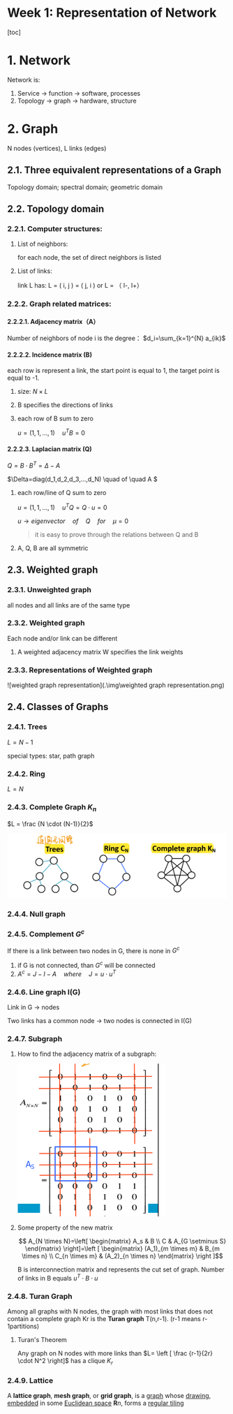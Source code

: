# Week 1: Representation of Network

[toc]

# 1. Network

Network is:

1. Service $\longrightarrow$ function $\longrightarrow$ software, processes
2. Topology $\longrightarrow$ graph $\longrightarrow$ hardware, structure

# 2. Graph

N nodes (vertices), L links (edges)

## 2.1. Three equivalent representations of a Graph

Topology domain; spectral domain; geometric domain

## 2.2. Topology domain

### 2.2.1. Computer structures:

1. List of neighbors:

   for each node, the set of direct neighbors is listed

2. List of links:

   link L has: L = ( i, j ) = ( j, i ) or L = （ l-, l+）

### 2.2.2. Graph related matrices:

#### 2.2.2.1. Adjacency matrix（A）

Number of neighbors of node i is the degree：
				$d_i=\sum_{k=1}^{N} a_{ik}$

#### 2.2.2.2. Incidence matrix (B)

each row is represent a link, the start point is equal to 1, the target point is equal to -1.

1. size: $N \times L$

2. B specifies the directions of links

3. each row of B sum to zero

   $u=(1,1, ...,1) \quad u^TB=0$ 

#### 2.2.2.3. Laplacian matrix (Q)

   $Q=B \cdot B^T= \Delta - A$

$\Delta=diag(d_1,d_2,d_3,...,d_N) \quad of \quad A $

1. each row/line of Q sum to zero

   $u=(1,1, ...,1) \quad u^TQ=Q \cdot u=0$

   $u \rightarrow eigenvector \quad of \quad Q  \quad for \quad \mu =0$ 

   >  it is easy to prove through the relations between Q and B

2. A, Q, B are all symmetric

   

## 2.3. Weighted graph

### 2.3.1. Unweighted graph

all nodes and all links are of the same type

### 2.3.2. Weighted graph

Each node and/or link can be different

1. A weighted adjacency matrix W specifies the link weights

### 2.3.3. Representations of Weighted graph

![weighted graph representation](.\img\weighted graph representation.png)

## 2.4. Classes of Graphs

### 2.4.1. Trees

$L = N-1$

special types: star, path graph

### 2.4.2. Ring

$L = N$

### 2.4.3. Complete Graph $K_n$

$L = \frac {N \cdot (N-1)}{2}$

![special_connected_graphs](.\img\special_connected_graphs.png)

### 2.4.4. Null graph

### 2.4.5. Complement $G^c$

If there is a link between two nodes in G, there is none in $G^c$

1. if  G is not connected, than $G^c$ will be connected
2. $A^c=J-I-A \quad where \quad J=u \cdot u^T$

### 2.4.6. Line graph I(G)

Link in G $\longrightarrow$ nodes

Two links has a common node $\longrightarrow$ two nodes is connected in I(G)

### 2.4.7. Subgraph

1. How to find the adjacency matrix of a subgraph:

   ![subgraph_matrix](.\img\subgraph_matrix.png)

2. Some property of the new matrix

   $$  A_{N \times N}=\left[ \begin{matrix} A_s & B \\ C & A_{G \setminus S} \end{matrix} \right]=\left [ \begin{matrix} (A_1)_{m \times m} & B_{m \times n} \\ C_{n \times m} & (A_2)_{n \times n} \end{matrix} \right ]$$

   B is interconnection matrix and represents the cut set of graph. Number of links in B equals $u^T\cdot B \cdot u$

### 2.4.8. Turan Graph

Among all graphs with N nodes, the graph with most links that does not contain a complete graph Kr is the **Turan graph**
T(n,r-1). (r-1 means r-1partitions)

1. Turan's Theorem

   Any graph on N nodes with more links than $L= \left [ \frac {r-1}{2r} \cdot N^2 \right]$ has a clique $K_r$

   

### 2.4.9. Lattice

A **lattice graph**, **mesh graph**, or **grid graph**, is a [graph](https://en.wikipedia.org/wiki/Graph_(discrete_mathematics)) whose [drawing](https://en.wikipedia.org/wiki/Graph_drawing), [embedded](https://en.wikipedia.org/wiki/Embedding) in some [Euclidean space](https://en.wikipedia.org/wiki/Euclidean_space) **R***n*, forms a [regular tiling](https://en.wikipedia.org/wiki/Regular_tiling)